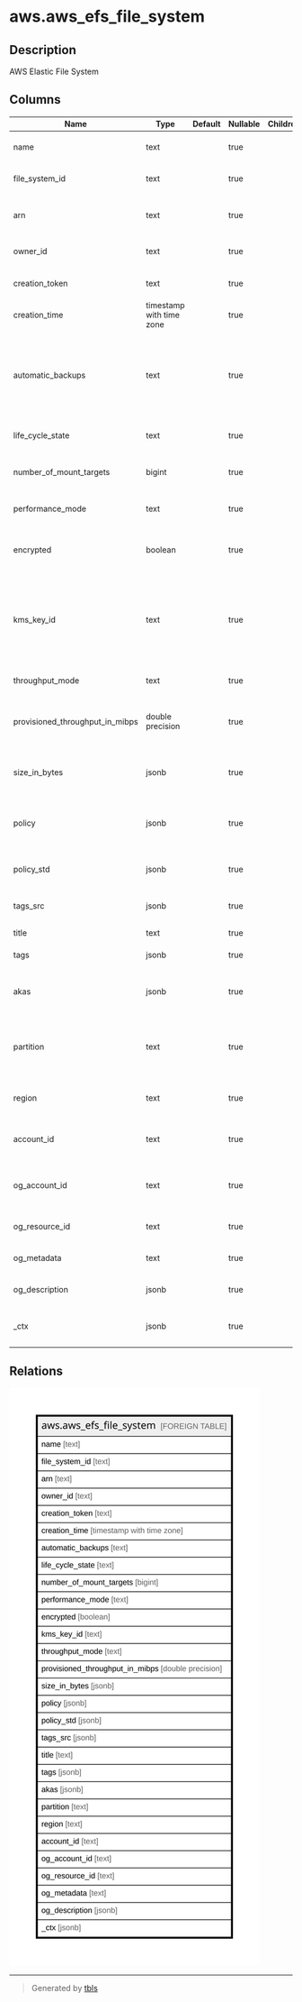 # aws.aws_efs_file_system

## Description

AWS Elastic File System

## Columns

| Name | Type | Default | Nullable | Children | Parents | Comment |
| ---- | ---- | ------- | -------- | -------- | ------- | ------- |
| name | text |  | true |  |  | Name of the file system provided by the user. |
| file_system_id | text |  | true |  |  | The ID of the file system, assigned by Amazon EFS. |
| arn | text |  | true |  |  | The Amazon Resource Name (ARN) for the EFS file system. |
| owner_id | text |  | true |  |  | The AWS account that created the file system. |
| creation_token | text |  | true |  |  | The opaque string specified in the request. |
| creation_time | timestamp with time zone |  | true |  |  | The time that the file system was created. |
| automatic_backups | text |  | true |  |  | Automatic backups use a default backup plan with the AWS Backup recommended settings for automatic backups. |
| life_cycle_state | text |  | true |  |  | The lifecycle phase of the file system. |
| number_of_mount_targets | bigint |  | true |  |  | The current number of mount targets that the file system has. |
| performance_mode | text |  | true |  |  | The performance mode of the file system. |
| encrypted | boolean |  | true |  |  | A Boolean value that, if true, indicates that the file system is encrypted. |
| kms_key_id | text |  | true |  |  | The ID of an AWS Key Management Service (AWS KMS) customer master key (CMK) that was used to protect the encrypted file system. |
| throughput_mode | text |  | true |  |  | The throughput mode for a file system. |
| provisioned_throughput_in_mibps | double precision |  | true |  |  | The throughput, measured in MiB/s, that you want to provision for a file system. |
| size_in_bytes | jsonb |  | true |  |  | The latest known metered size (in bytes) of data stored in the file system. |
| policy | jsonb |  | true |  |  | The JSON formatted FileSystemPolicy for the EFS file system. |
| policy_std | jsonb |  | true |  |  | Contains the policy in a canonical form for easier searching. |
| tags_src | jsonb |  | true |  |  | A list of tags associated with Filesystem. |
| title | text |  | true |  |  | Title of the resource. |
| tags | jsonb |  | true |  |  | A map of tags for the resource. |
| akas | jsonb |  | true |  |  | Array of globally unique identifier strings (also known as) for the resource. |
| partition | text |  | true |  |  | The AWS partition in which the resource is located (aws, aws-cn, or aws-us-gov). |
| region | text |  | true |  |  | The AWS Region in which the resource is located. |
| account_id | text |  | true |  |  | The AWS Account ID in which the resource is located. |
| og_account_id | text |  | true |  |  | The Platform Account ID in which the resource is located. |
| og_resource_id | text |  | true |  |  | The unique ID of the resource in opengovernance. |
| og_metadata | text |  | true |  |  | Platform Metadata of the AWS resource. |
| og_description | jsonb |  | true |  |  | The full model description of the resource |
| _ctx | jsonb |  | true |  |  | Steampipe context in JSON form, e.g. connection_name. |

## Relations

![er](aws.aws_efs_file_system.svg)

---

> Generated by [tbls](https://github.com/k1LoW/tbls)
